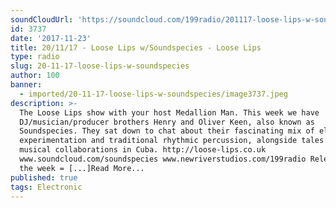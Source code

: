 ```yaml
---
soundCloudUrl: 'https://soundcloud.com/199radio/201117-loose-lips-w-soundspecies'
id: 3737
date: '2017-11-23'
title: 20/11/17 - Loose Lips w/Soundspecies - Loose Lips
type: radio
slug: 20-11-17-loose-lips-w-soundspecies
author: 100
banner:
  - imported/20-11-17-loose-lips-w-soundspecies/image3737.jpeg
description: >-
  The Loose Lips show with your host Medallion Man. This week we have
  DJ/musician/producer brothers Henry and Oliver Keen, also known as
  Soundspecies. They sat down to chat about their fascinating mix of electronic
  experimentation and traditional rhythmic percussion, alongside tales of their
  musical collaborations in Cuba. http://loose-lips.co.uk
  www.soundcloud.com/soundspecies www.newriverstudios.com/199radio Release of
  the week = [...]Read More...
published: true
tags: Electronic
---
```


